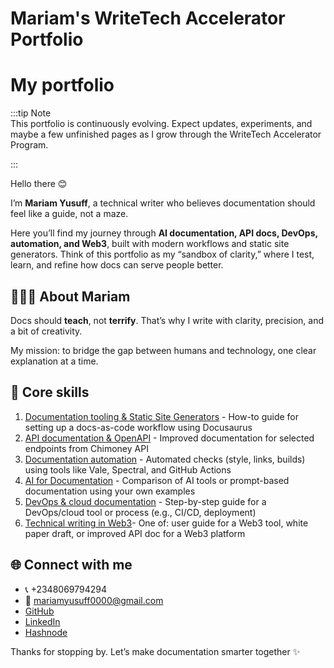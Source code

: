 # Mariam's WriteTech Accelerator Portfolio

# My portfolio

:::tip Note  
This portfolio is continuously evolving. Expect updates, experiments, and maybe a few unfinished pages as I grow through the WriteTech Accelerator Program.  

:::   

Hello there 😊

I’m **Mariam Yusuff**, a technical writer who believes documentation should feel like a guide, not a maze.  

Here you’ll find my journey through **AI documentation, API docs, DevOps, automation, and Web3**, built with modern workflows and static site generators. Think of this portfolio as my “sandbox of clarity,” where I test, learn, and refine how docs can serve people better.  



## 👩🏽‍💻 About Mariam

Docs should **teach**, not **terrify**. That’s why I write with clarity, precision, and a bit of creativity.  

My mission: to bridge the gap between humans and technology, one clear explanation at a time.  


## 🚀 Core skills

1. [Documentation tooling & Static Site Generators](./documentation-tooling/intro) - How-to guide for setting up a docs-as-code workflow using Docusaurus 
2. [API documentation & OpenAPI](./api-documentation/intro) - Improved documentation for selected endpoints from Chimoney API 
3. [Documentation automation](./docs-automation/intro) -  Automated checks (style, links, builds) using tools like Vale, Spectral, and GitHub Actions  
4. [AI for Documentation](./ai-documentation/intro) - Comparison of AI tools or prompt-based documentation using your own examples 
5. [DevOps & cloud documentation](./devops-cloud-documentation/intro) - Step-by-step guide for a DevOps/cloud tool or process (e.g., CI/CD, deployment) 
6. [Technical writing in Web3](./web3-documentation/intro)- One of: user guide for a Web3 tool, white paper draft, or improved API doc for a Web3 platform 


## 🌐 Connect with me
- 📞 +2348069794294   
- 📩 mariamyusuff0000@gmail.com
- [GitHub](https://github.com/MwithHeart/writetech-accelerator-portfolio-mariam)
- [LinkedIn](https://linkedin.com/in/yusuff-mariam)
- [Hashnode](https://mwithheart.hashnode.dev/)  

Thanks for stopping by. Let’s make documentation smarter together ✨
